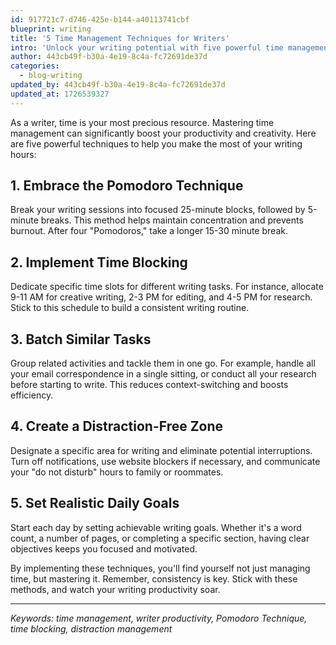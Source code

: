 ```yaml
---
id: 917721c7-d746-425e-b144-a40113741cbf
blueprint: writing
title: '5 Time Management Techniques for Writers'
intro: 'Unlock your writing potential with five powerful time management techniques. Learn how to use the Pomodoro Technique, time blocking, task batching,...'
author: 443cb49f-b30a-4e19-8c4a-fc72691de37d
categories:
  - blog-writing
updated_by: 443cb49f-b30a-4e19-8c4a-fc72691de37d
updated_at: 1726539327
---
```

As a writer, time is your most precious resource. Mastering time management can significantly boost your productivity and creativity. Here are five powerful techniques to help you make the most of your writing hours:

## 1. Embrace the Pomodoro Technique

Break your writing sessions into focused 25-minute blocks, followed by 5-minute breaks. This method helps maintain concentration and prevents burnout. After four "Pomodoros," take a longer 15-30 minute break.

## 2. Implement Time Blocking

Dedicate specific time slots for different writing tasks. For instance, allocate 9-11 AM for creative writing, 2-3 PM for editing, and 4-5 PM for research. Stick to this schedule to build a consistent writing routine.

## 3. Batch Similar Tasks

Group related activities and tackle them in one go. For example, handle all your email correspondence in a single sitting, or conduct all your research before starting to write. This reduces context-switching and boosts efficiency.

## 4. Create a Distraction-Free Zone

Designate a specific area for writing and eliminate potential interruptions. Turn off notifications, use website blockers if necessary, and communicate your "do not disturb" hours to family or roommates.

## 5. Set Realistic Daily Goals

Start each day by setting achievable writing goals. Whether it's a word count, a number of pages, or completing a specific section, having clear objectives keeps you focused and motivated.

By implementing these techniques, you'll find yourself not just managing time, but mastering it. Remember, consistency is key. Stick with these methods, and watch your writing productivity soar.

---

*Keywords: time management, writer productivity, Pomodoro Technique, time blocking, distraction management*
